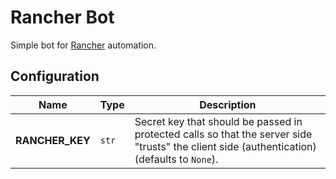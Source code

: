 # Rancher Bot

Simple bot for [Rancher](https://rancher.com) automation.

## Configuration

| Name | Type | Description |
| ----- | ----- | ----- |
| **RANCHER_KEY** | `str` | Secret key that should be passed in protected calls so that the server side "trusts" the client side (authentication) (defaults to `None`). |
